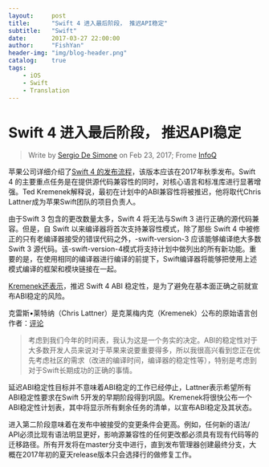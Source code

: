 ```yaml
---
layout:     post
title:      "Swift 4 进入最后阶段， 推迟API稳定"
subtitle:   "Swift"
date:       2017-03-27 22:00:00
author:     "FishYan"
header-img: "img/blog-header.png" 
catalog:    true
tags:
    - iOS
    - Swift
    - Translation
---
```


# Swift 4 进入最后阶段， 推迟API稳定

 >Write by [Sergio De Simone](Author) on Feb 23, 2017; Frome [InfoQ](Source)

苹果公司详细介绍了[Swift 4 的发布流程](1)，该版本应该在2017年秋季发布。Swift 4 的主要重点任务是在提供源代码兼容性的同时，对核心语言和标准库进行显著增强。Ted Kremenek解释说，最初在计划中的ABI兼容性将被推迟，他将取代Chris Lattner成为苹果Swift团队的项目负责人。

由于Swift 3 包含的更改数量太多，Swift 4 将无法与Swift 3 进行正确的源代码兼容。但是，自 Swift 以来编译器将首次支持兼容性模式，除了那些 Swift 4 中被修正的只有老编译器接受的错误代码之外，-swift-version-3 应该能够编译绝大多数Swift 3 源代码。该-swift-version-4模式将支持计划中做列出的所有新功能。重要的是，在使用相同的编译器进行编译的前提下，Swift编译器将能够把使用上述模式编译的框架和模块链接在一起。

[Kremenek还表示](2)，推迟 Swift 4 ABI 稳定性，是为了避免在基本面正确之前就宣布ABI稳定的风险。

克雷斯•莱特纳（Chris Lattner）是克莱梅内克（Kremenek）公布的原始语言创作者：[评论](3)

> 考虑到我们今年的时间表，我认为这是一个务实的决定。ABI的稳定性对于大多数开发人员来说对于苹果来说要重要得多，所以我很高兴看到您正在优先考虑社区的需求（改进的编译时间，编译器的稳定性等），特别是考虑到对于Swift长期成功的正确的事情。

延迟ABI稳定性目标并不意味着ABI稳定的工作已经停止，Lattner表示希望所有ABI稳定性要求在Swift 5开发的早期阶段得到巩固。Kremenek将很快公布一个ABI稳定性计划表，其中将显示所有剩余任务的清单，以宣布ABI稳定及其状态。

进入第二阶段意味着在发布中被接受的变更条件会更高。例如，任何新的语法/ API必须比现有语法明显更好，影响源兼容性的任何更改都必须具有现有代码等的迁移路径。所有开发将在master分支中进行，直到发布管理器创建最终分支，大概在2017年初的夏天release版本只会选择行的做修复工作。


[1]: https://swift.org/blog/swift-4-0-release-process/ "Swift 4 发布流程"
[2]: https://lists.swift.org/pipermail/swift-evolution/Week-of-Mon-20170213/032116.html "Kremenek还表示"
[3]: https://lists.swift.org/pipermail/swift-evolution/Week-of-Mon-20170213/032145.html "评论"
[Author]: https://www.infoq.com/profile/Sergio-De-Simone "Sergio De Simone"
[Source]: https://www.infoq.com/news/2017/02/swift-4-release-process